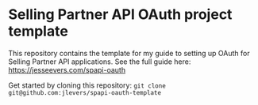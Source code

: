 # Selling Partner API OAuth project template

This repository contains the template for my guide to setting up OAuth for Selling Partner API applications. See the full guide here: https://jesseevers.com/spapi-oauth

Get started by cloning this repository: `git clone git@github.com:jlevers/spapi-oauth-template`
